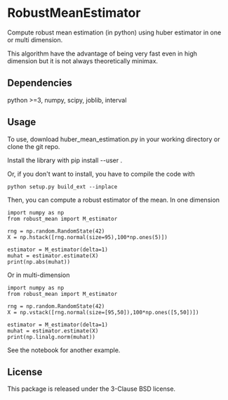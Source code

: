 # RobustMeanEstimator
Compute robust mean estimation (in python) using huber estimator in one or multi dimension.

This algorithm have the advantage of being very fast even in high dimension but it is not always theoretically minimax.

## Dependencies 
python >=3, numpy, scipy, joblib, interval

## Usage
To use, download huber_mean_estimation.py in your working directory or clone 
the git repo. 

Install the library with 
    pip install --user .


Or, if you don't want to install, you have to compile the code with

    python setup.py build_ext --inplace


Then, you can compute a robust estimator of the mean. 
In one dimension

    import numpy as np
    from robust_mean import M_estimator

    rng = np.random.RandomState(42)
    X = np.hstack([rng.normal(size=95),100*np.ones(5)])

    estimator = M_estimator(delta=1)
    muhat = estimator.estimate(X)
    print(np.abs(muhat))

Or in multi-dimension

    import numpy as np
    from robust_mean import M_estimator

    rng = np.random.RandomState(42)
    X = np.vstack([rng.normal(size=[95,50]),100*np.ones([5,50])])

    estimator = M_estimator(delta=1)
    muhat = estimator.estimate(X)
    print(np.linalg.norm(muhat))

See the notebook for another example.

## License
This package is released under the 3-Clause BSD license.
